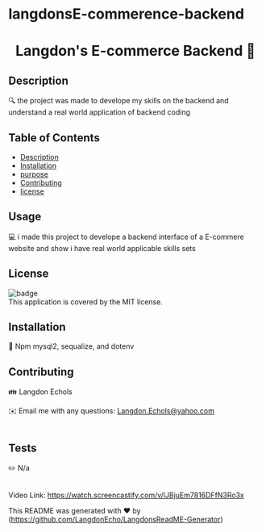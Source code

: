 # langdonsE-commerence-backend
<h1 align="center">Langdon's E-commerce Backend  👋</h1>

## Description
🔍 the project was made to develope my skills on the backend and understand a real world application of backend coding

## Table of Contents
- [Description](#description)
- [Installation](#installation)
- [purpose](#purpose)
- [Contributing](#contributing)
- [license](#license)

## Usage
💻 i made this project to develope a backend interface of a E-commere website and show i have real world applicable skills sets

## License
![badge](https://img.shields.io/badge/license-MIT-brightgreen)
<br />
This application is covered by the MIT license. 

## Installation
💾 Npm mysql2, sequalize, and dotenv  

## Contributing
👪 Langdon Echols

✉️ Email me with any questions: Langdon.Echols@yahoo.com<br /><br />

## Tests
✏️ N/a<br />
<br />

Video Link: https://watch.screencastify.com/v/lJBjuEm7816DFfN3Ro3x

This README was generated with ❤️ by (https://github.com/LangdonEcho/LangdonsReadME-Generator)